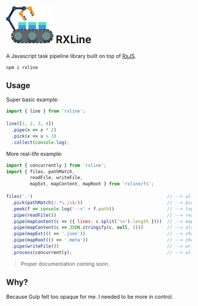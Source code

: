 # <img src="logo-cropped.svg" width="128px"/> RXLine

A Javascript task pipeline library built on top of [RxJS](https://github.com/ReactiveX/rxjs).

```
npm i rxline
```


## Usage

Super basic example:

```javascript
import { line } from 'rxline';

line([1, 2, 3, 4])
  .pipe(x => x * 2)
  .pick(x => x > 3)
  .collect(console.log);
```

More real-life example:

```javascript
import { concurrently } from 'rxline';
import { files, pathMatch, 
         readFile, writeFile, 
         mapExt, mapContent, mapRoot } from 'rxline/fs';

files('.')                                                   // --> all files in current directory (and sub-directories)
  .pick(pathMatch(/.*\.js$/))                                // --> pick javascript files
  .peek(f => console.log('-->' + f.path))                    // --> log each file path
  .pipe(readFile())                                          // --> read contents of the file
  .pipe(mapContent(c => ({ lines: c.split('\n').length })))  // --> map its content to an object with number of lines in it
  .pipe(mapContent(c => JSON.stringify(c, null, 2)))         // --> also stringify the json object
  .pipe(mapExt(() => '.json'))                               // --> change extension to `.json`
  .pipe(mapRoot(() => '.meta'))                              // --> change root directory to `.meta`
  .pipe(writeFile())                                         // --> write the files
  .process(concurrently);                                    // --> all in parallel.
```

> Proper documentation coming soon.

## Why?

Because Gulp felt too opaque for me. I needed to be more in control.
